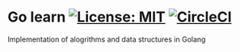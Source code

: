 # Go learn [![License: MIT](https://img.shields.io/badge/License-MIT-yellow.svg)](https://opensource.org/licenses/MIT) [![CircleCI](https://circleci.com/gh/circleci/circleci-docs.svg?style=shield)](https://circleci.com/gh/sagarc03/learn-go)

Implementation of alogrithms and data structures in Golang
